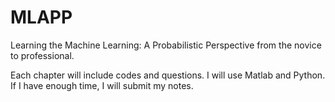 # MLAPP
Learning the Machine Learning: A Probabilistic Perspective from the novice to professional. 

Each chapter will include codes and questions. I will use Matlab and Python. If I have enough time, I will submit my notes.
